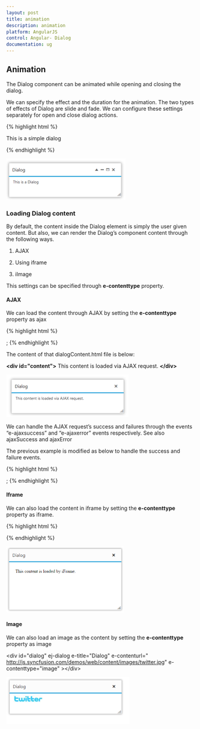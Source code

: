 ```yaml
---
layout: post
title: animation
description: animation
platform: AngularJS
control: Angular- Dialog
documentation: ug
---
```


## Animation

The Dialog component can be animated while opening and closing the dialog.

We can specify the effect and the duration for the animation. The two types of effects of Dialog are slide and fade. We can configure these settings separately for open and close dialog actions.



{% highlight html %}


<div id="dialog" ej-dialog e-title="Dialog" e-actionbuttons="Icons" e-animation-show="Effect" e-animation-show="Duration" e-animation-hide="Effects" e-animation-hide="Duration">
         <p>This is a simple dialog</p>
    </div>
    <script>
        angular.module('dialogApp', ['ejangular'])
         .controller('DialogCtrl', function ($scope) {
             $scope.Icons = ["close", "maximize", "minimize"]
             $scope.Effect="slide",
             $scope.Duration=500,
             $scope.Effects="fade"
             $scope.Duration= 500           
         });
    </script>


{% endhighlight %}



![Animation](animation_images\animation_img1.png)


### Loading Dialog content

By default, the content inside the Dialog element is simply the user given content. But also, we can render the Dialog’s component content through the following ways.

1. AJAX

2. Using iframe

3. iImage

This settings can be specified through **e-contenttype** property.


#### AJAX

We can load the content through AJAX by setting the **e-contenttype** property as ajax


{% highlight html %}
 <div id="dialog" ej-dialog e-title="Dialog" e-contenturl="dialogContent.html" e-contenttype="ajax"/>;
{% endhighlight %}


The content of that dialogContent.html file is below:

**&lt;div id="content"&gt;** This content is loaded via AJAX request. **&lt;/div&gt;**

![Load content](animation_images\ajax_img1.png)

We can handle the AJAX request’s success and failures through the events “e-ajaxsuccess” and “e-ajaxerror” events respectively. See also ajaxSuccess and ajaxError

The previous example is modified as below to handle the success and failure events.

{% highlight html %}
 <div id="dialog" ej-dialog e-title="Dialog" e-contenturl="dialogContent.html" e-contenttype="ajax" e-ajaxsuccess="onSuccess" e-ajaxerror="onError"/>;
{% endhighlight %}






#### Iframe



We can also load the content in iframe by setting the **e-contenttype** property as iframe.





{% highlight html %}


  <div id="dialog" ej-dialog e-title="Dialog" e-contenturl="iframecontent.html" e-contenttype="iframe" ></div>


{% endhighlight %}



![](animation_images\iiframe_img1.png)


#### Image 

We can also load an image as the content by setting the **e-contenttype** property as image



&lt;div id="dialog" ej-dialog e-title="Dialog" e-contenturl=" http://js.syncfusion.com/demos/web/content/images/twitter.jpg" e-contenttype="image" &gt;&lt;/div&gt;



![](animation_images\iimage-_img1.png)



